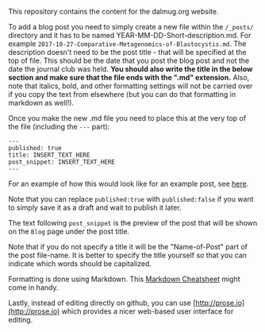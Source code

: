 This repository contains the content for the dalmug.org website.

To add a blog post you need to simply create a new file within the `/_posts/` directory and it has to be named YEAR-MM-DD-Short-description.md. For example `2017-10-27-Comparative-Metagenomics-of-Blastocystis.md`. The description doesn't need to be the post title - that will be specified at the top of file. This should be the date that you post the blog post and not the date the journal club was held. **You should also write the title in the below section and make sure that the file ends with the ".md" extension.** Also, note that italics, bold, and other formatting settings will not be carried over if you copy the text from elsewhere (but you can do that formatting in markdown as well!).

Once you make the new .md file you need to place this at the very top of the file (including the ```---``` part):
```
---
published: true
title: INSERT_TEXT_HERE
post_snippet: INSERT_TEXT_HERE
---
```
For an example of how this would look like for an example post, see [here](
https://raw.githubusercontent.com/LangilleLab/DalMUG/master/_posts/2017-10-27-Comparative-Metagenomics-of-Blastocystis.md).

Note that you can replace ```published:true``` with ```published:false``` if you want to simply save it as a draft and wait to publish it later.

The text following ```post_snippet``` is the preview of the post that will be shown on the ```Blog``` page under the post title.

Note that if you do not specify a title it will be the "Name-of-Post" part of the post file-name. It is better to specify the title yourself so that you can indicate which words should be capitalized.

Formatting is done using Markdown. 
This [Markdown Cheatsheet](http://www.jekyllnow.com/Markdown-Style-Guide/) might come in handy.

Lastly, instead of editing directly on github, you can use [http://prose.io](http://prose.io) which provides a nicer web-based user interface for editing. 
